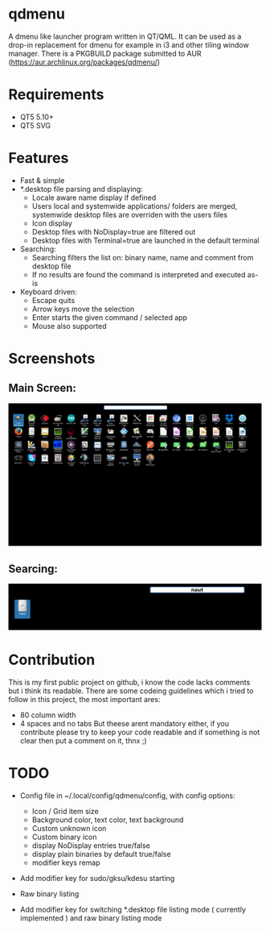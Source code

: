 # qdmenu

A dmenu like launcher program written in QT/QML. It can be used as a drop-in replacement for dmenu for example in i3 and
other tiling window manager. There is a PKGBUILD package submitted to AUR (https://aur.archlinux.org/packages/qdmenu/)

# Requirements
 - QT5 5.10+
 - QT5 SVG

# Features

 - Fast & simple
 - *.desktop file parsing and displaying:
    - Locale aware name display if defined
    - Users local and systemwide applications/ folders are merged, systemwide desktop files are overriden with the users files
    - Icon display
    - Desktop files with NoDisplay=true are filtered out
    - Desktop files with Terminal=true are launched in the default terminal
 - Searching:
    - Searching filters the list on: binary name, name and comment from desktop file
    - If no results are found the command is interpreted and executed as-is
 - Keyboard driven:
    - Escape quits
    - Arrow keys move the selection
    - Enter starts the given command / selected app
    - Mouse also supported

# Screenshots

## Main Screen:
![Main screen](/screenshot1.jpg "Main screen")

## Searcing:
![Searching](/screenshot2.jpg "Searching")

# Contribution
This is my first public project on github, i know the code lacks comments but i think its readable.
There are some codeing guidelines which i tried to follow in this project, the most important ares:
 - 80 column width
 - 4 spaces and no tabs
But theese arent mandatory either, if you contribute please try to keep your code readable and if something
is not clear then put a comment on it, thnx ;)

# TODO
 - Config file in ~/.local/config/qdmenu/config, with config options:
    - Icon / Grid item size
    - Background color, text color, text background
    - Custom unknown icon
    - Custom binary icon
    - display NoDisplay entries true/false
    - display plain binaries by default true/false
    - modifier keys remap

- Add modifier key for sudo/gksu/kdesu starting
- Raw binary listing
- Add modifier key for switching *.desktop file listing mode ( currently implemented ) and raw binary listing mode
